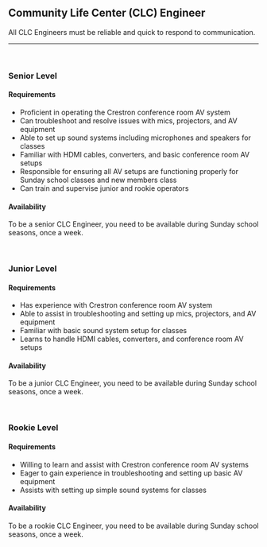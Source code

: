 ## Community Life Center (CLC) Engineer

All CLC Engineers must be reliable and quick to respond to communication.

- - -
<br>

### Senior Level

#### Requirements
- Proficient in operating the Crestron conference room AV system
- Can troubleshoot and resolve issues with mics, projectors, and AV equipment
- Able to set up sound systems including microphones and speakers for classes
- Familiar with HDMI cables, converters, and basic conference room AV setups
- Responsible for ensuring all AV setups are functioning properly for Sunday school classes and new members class
- Can train and supervise junior and rookie operators

#### Availability
To be a senior CLC Engineer, you need to be available during Sunday school seasons, once a week.

<br>

### Junior Level

#### Requirements
- Has experience with Crestron conference room AV system
- Able to assist in troubleshooting and setting up mics, projectors, and AV equipment
- Familiar with basic sound system setup for classes
- Learns to handle HDMI cables, converters, and conference room AV setups

#### Availability
To be a junior CLC Engineer, you need to be available during Sunday school seasons, once a week.

<br>

### Rookie Level

#### Requirements
- Willing to learn and assist with Crestron conference room AV systems
- Eager to gain experience in troubleshooting and setting up basic AV equipment
- Assists with setting up simple sound systems for classes

#### Availability
To be a rookie CLC Engineer, you need to be available during Sunday school seasons, once a week.